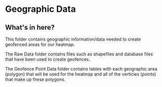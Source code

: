 # Geographic Data

## What's in here?

This folder contains geographic information/data needed to create geofenced areas for our heatmap.

The Raw Data folder contains files such as shapefiles and database files that have been used to create geofences.

The Geofence Point Data folder contains tables with each geographic area (polygon) that will be used for the heatmap and all of the verticies (points) that make up these polygons.
